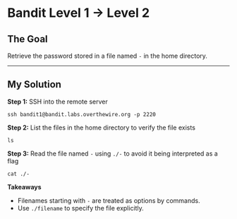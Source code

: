 # Bandit Level 1 → Level 2

## The Goal
Retrieve the password stored in a file named `-` in the home directory.

---

## My Solution

**Step 1:** SSH into the remote server
```
ssh bandit1@bandit.labs.overthewire.org -p 2220

```
**Step 2:** List the files in the home directory to verify the file exists

```
ls

```
**Step 3:** Read the file named `-` using `./-` to avoid it being interpreted as a flag

```
cat ./-

```
**Takeaways**

- Filenames starting with `-` are treated as options by commands.
- Use `./filename` to specify the file explicitly.
